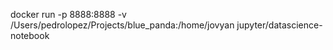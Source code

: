 docker run -p 8888:8888 -v /Users/pedrolopez/Projects/blue_panda:/home/jovyan jupyter/datascience-notebook
